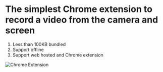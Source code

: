 # The simplest Chrome extension to record a video from the camera and screen

1. Less than 100KB bundled
2. Support offline
3. Support web hosted and Chrome extension

![Chrome Extension](https://user-images.githubusercontent.com/681920/232262274-ec0eeecd-1c81-48eb-86b4-b895387ead90.png)
